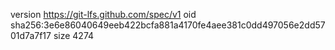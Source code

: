 version https://git-lfs.github.com/spec/v1
oid sha256:3e6e86040649eeb422bcfa881a4170fe4aee381c0dd497056e2dd5701d7a7f17
size 4274
